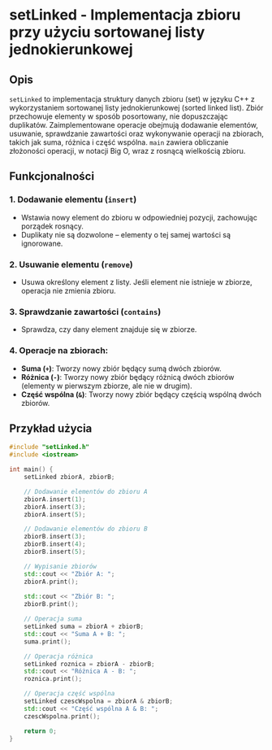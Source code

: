 # setLinked - Implementacja zbioru przy użyciu sortowanej listy jednokierunkowej

## Opis

`setLinked` to implementacja struktury danych zbioru (set) w języku C++ z wykorzystaniem sortowanej listy jednokierunkowej (sorted linked list). Zbiór przechowuje elementy w sposób posortowany, nie dopuszczając duplikatów. Zaimplementowane operacje obejmują dodawanie elementów, usuwanie, sprawdzanie zawartości oraz wykonywanie operacji na zbiorach, takich jak suma, różnica i część wspólna.
`main` zawiera obliczanie złożoności operacji, w notacji Big O, wraz z rosnącą wielkością zbioru.


## Funkcjonalności

### 1. Dodawanie elementu (`insert`)
- Wstawia nowy element do zbioru w odpowiedniej pozycji, zachowując porządek rosnący.
- Duplikaty nie są dozwolone – elementy o tej samej wartości są ignorowane.

### 2. Usuwanie elementu (`remove`)
- Usuwa określony element z listy. Jeśli element nie istnieje w zbiorze, operacja nie zmienia zbioru.

### 3. Sprawdzanie zawartości (`contains`)
- Sprawdza, czy dany element znajduje się w zbiorze.

### 4. Operacje na zbiorach:
   - **Suma (`+`)**: Tworzy nowy zbiór będący sumą dwóch zbiorów.
   - **Różnica (`-`)**: Tworzy nowy zbiór będący różnicą dwóch zbiorów (elementy w pierwszym zbiorze, ale nie w drugim).
   - **Część wspólna (`&`)**: Tworzy nowy zbiór będący częścią wspólną dwóch zbiorów.

## Przykład użycia

```cpp
#include "setLinked.h"
#include <iostream>

int main() {
    setLinked zbiorA, zbiorB;

    // Dodawanie elementów do zbioru A
    zbiorA.insert(1);
    zbiorA.insert(3);
    zbiorA.insert(5);

    // Dodawanie elementów do zbioru B
    zbiorB.insert(3);
    zbiorB.insert(4);
    zbiorB.insert(5);

    // Wypisanie zbiorów
    std::cout << "Zbiór A: ";
    zbiorA.print();
    
    std::cout << "Zbiór B: ";
    zbiorB.print();

    // Operacja suma
    setLinked suma = zbiorA + zbiorB;
    std::cout << "Suma A + B: ";
    suma.print();

    // Operacja różnica
    setLinked roznica = zbiorA - zbiorB;
    std::cout << "Różnica A - B: ";
    roznica.print();

    // Operacja część wspólna
    setLinked czescWspolna = zbiorA & zbiorB;
    std::cout << "Część wspólna A & B: ";
    czescWspolna.print();

    return 0;
}
